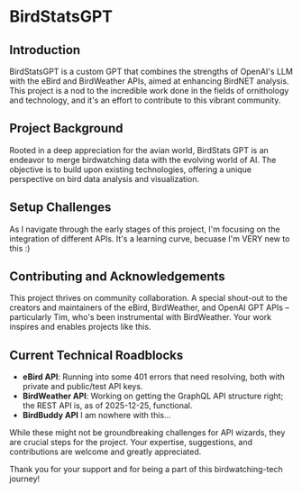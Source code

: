 # BirdStatsGPT

## Introduction
BirdStatsGPT is a custom GPT that combines the strengths of OpenAI's LLM with the eBird and BirdWeather APIs, aimed at enhancing BirdNET analysis. This project is a nod to the incredible work done in the fields of ornithology and technology, and it's an effort to contribute to this vibrant community.


## Project Background
Rooted in a deep appreciation for the avian world, BirdStats GPT is an endeavor to merge birdwatching data with the evolving world of AI. The objective is to build upon existing technologies, offering a unique perspective on bird data analysis and visualization.

## Setup Challenges
As I navigate through the early stages of this project, I'm focusing on the integration of different APIs. It's a learning curve, becuase I'm VERY new to this :)

## Contributing and Acknowledgements
This project thrives on community collaboration. A special shout-out to the creators and maintainers of the eBird, BirdWeather, and OpenAI GPT APIs – particularly Tim, who's been instrumental with BirdWeather. Your work inspires and enables projects like this.

## Current Technical Roadblocks
- **eBird API**: Running into some 401 errors that need resolving, both with private and public/test API keys.
- **BirdWeather API**: Working on getting the GraphQL API structure right; the REST API is, as of 2025-12-25, functional.
- **BirdBuddy API** I am nowhere with this...

While these might not be groundbreaking challenges for API wizards, they are crucial steps for the project. Your expertise, suggestions, and contributions are welcome and greatly appreciated.

Thank you for your support and for being a part of this birdwatching-tech journey!

